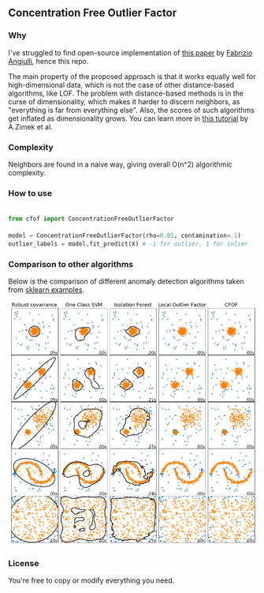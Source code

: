## Concentration Free Outlier Factor

### Why 
I've struggled to find open-source implementation of [this paper](https://arxiv.org/abs/1901.04992) by [Fabrizio Angiulli](http://siloe.dimes.unical.it/angiulli/), hence this repo.

The main property of the proposed approach is that it works equally well for high-dimensional data, which is not the case of other distance-based algorithms, like LOF. The problem with distance-based methods is in the curse of dimensionality, which makes it harder to discern neighbors, as "everything is far from everything else". Also, the scores of such algorithms get inflated as dimensionality grows. You can learn more in [this tutorial](https://www.dbs.ifi.lmu.de/~zimek/publications/ICDM2012/TutorialICDM2012-high-dim-outlier.pdf) by A.Zimek et al.

### Complexity

Neighbors are found in a naive way, giving overall O(n^2) algorithmic complexity.

### How to use

```python

from cfof import ConcentrationFreeOutlierFactor

model = ConcentrationFreeOutlierFactor(rho=0.01, contamination=.1)
outlier_labels = model.fit_predict(X) # -1 for outlier, 1 for inlier
```

### Comparison to other algorithms

Below is the comparison of different anomaly detection algorithms taken from [sklearn examples](https://scikit-learn.org/stable/auto_examples/plot_anomaly_comparison.html#sphx-glr-auto-examples-plot-anomaly-comparison-py).

![CFOF comparison image](./cfof_compare.png)


### License

You're free to copy or modify everything you need.